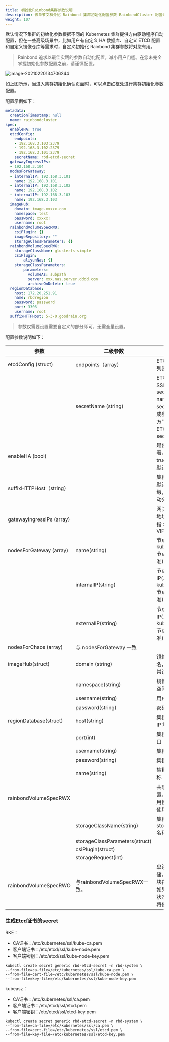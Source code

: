 ```yaml
---
title: 初始化Rainbond集群参数说明
description: 该章节文档介绍 Rainbond 集群初始化配置参数 RainbondCluster 配置说明
weight: 107
---
```


默认情况下集群的初始化参数根据不同的 Kubernetes 集群提供方由驱动程序自动配置，但在一些高级场景中，比如用户有自定义 HA 数据库、自定义 ETCD 配置和自定义镜像仓库等需求时，自定义初始化 Rainbond 集群参数将对您有用。

> Rainbond 追求以最佳实践的参数自动化配置，减小用户门槛。在您未完全掌握初始化参数配置之前，请谨慎配置。

![image-20210220134706244](https://static.goodrain.com/images/5.3/init-region-config.png)

如上图所示，当进入集群初始化确认页面时，可以点击红框处进行集群初始化参数配置。

配置示例如下：

```yaml
metadata:
  creationTimestamp: null
  name: rainbondcluster
spec:
  enableHA: true
  etcdConfig:
    endpoints:
    - 192.168.3.103:2379
    - 192.168.3.102:2379
    - 192.168.3.101:2379
    secretName: rbd-etcd-secret
  gatewayIngressIPs:
  - 192.168.3.104
  nodesForGateway:
  - internalIP: 192.168.3.101
    name: 192.168.3.101
  - internalIP: 192.168.3.102
    name: 192.168.3.102
  - internalIP: 192.168.3.103
    name: 192.168.3.103
  imageHub:
    domain: image.xxxxx.com
    namespace: test
    password: xxxxx!
    username: root
  rainbondVolumeSpecRWO:
    csiPlugin: {}
    imageRepository: ""
    storageClassParameters: {}
  rainbondVolumeSpecRWX:
    storageClassName: glusterfs-simple
    csiPlugin: 
    	aliyunNas: {}
    storageClassParameters: 
    	parameters: 
    	  volumeAs: subpath
    	  server: xxx.nas.server.dddd.com
    	  archiveOnDelete: true
  regionDatabase:
    host: 172.20.251.91
    name: rbdregion
    password: password
    port: 3306
    username: root
  suffixHTTPHost: 5-3-0.goodrain.org
```

> 参数仅需要设置需要自定义的部分即可，无需全量设置。

配置参数说明如下：

| 参数                      | 二级参数                       | 说明                                                         |
| ------------------------- | ------------------------------ | ------------------------------------------------------------ |
| etcdConfig (struct)       | endpoints（array）             | ETCD 的实例列表                                              |
|                           | secretName (string)            | ETCD 的 SSL 证书 secret name，secret如何生成参考下方"生成ETCD证书的secret" |
| enableHA (bool)           |                                | 是否高可用部署，true/false，默认false                        |
| suffixHTTPHost（string）  |                                | 集群 HTTP 默认域名后缀，留空则自动分配                       |
| gatewayIngressIPs (array) |                                | 网关外网 IP 地址，一般是指 SLB 或 VIP                        |
| nodesForGateway (array)   | name(string)                   | 节点名称(以 kubernetes 节点信息为准)                         |
|                           | internalIP(string)             | 节点内网 IP(以 kubernetes 节点信息为准)                      |
|                           | externalIP(string)             | 节点外围 IP(以 kubernetes 节点信息为准)                      |
| nodesForChaos (array)     | 与 nodesForGateway 一致        |                                                              |
| imageHub(struct)          | domain (string)                | 镜像仓库域名，需要可正常访问                                 |
|                           | namespace(string)              | 镜像仓库命名空间                                             |
|                           | username(string)               | 用户名                                                       |
|                           | password(string)               | 密码                                                         |
| regionDatabase(struct)    | host(string)                   | 集群数据库 IP 地址                                           |
|                           | port(int)                      | 集群数据库端口                                               |
|                           | username(string)               | 集群账号                                                     |
|                           | password(string)               | 集群密码                                                     |
|                           | name(string)                   | 集群数据库名称                                               |
| rainbondVolumeSpecRWX     |                                | 共享存储配置，详细参考用例。留空则使用默认存储               |
|                           | storageClassName(string)       | 集群中存在的storageclass名称，非必填                         |
|                           | storageClassParameters(struct) |                                                              |
|                           | csiPlugin(struct)              |                                                              |
|                           | storageRequest(int)            |                                                              |
| rainbondVolumeSpecRWO     | 与rainbondVolumeSpecRWX一致。  | 单读单写存储，一般是指块存储设备。如果提供则有状态服务默认将使用。 |



### 生成Etcd证书的secret

RKE：

- CA证书：/etc/kubernetes/ssl/kube-ca.pem
- 客户端证书：/etc/etcd/ssl/kube-node.pem
- 客户端密钥：/etc/etcd/ssl/kube-node-key.pem

```shell
kubectl create secret generic rbd-etcd-secret -n rbd-system \
--from-file=ca-file=/etc/kubernetes/ssl/kube-ca.pem \
--from-file=cert-file=/etc/kubernetes/ssl/kube-node.pem \
--from-file=key-file=/etc/kubernetes/ssl/kube-node-key.pem
```



kubeasz：

- CA证书：/etc/kubernetes/ssl/ca.pem
- 客户端证书：/etc/etcd/ssl/etcd.pem
- 客户端密钥：/etc/etcd/ssl/etcd-key.pem

```shell
kubectl create secret generic rbd-etcd-secret -n rbd-system \
--from-file=ca-file=/etc/kubernetes/ssl/ca.pem \
--from-file=cert-file=/etc/kubernetes/ssl/etcd.pem \
--from-file=key-file=/etc/kubernetes/ssl/etcd-key.pem
```